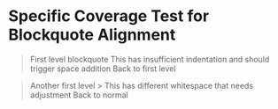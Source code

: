 # Specific Coverage Test for Blockquote Alignment

> First level blockquote
 > This has insufficient indentation and should trigger space addition
> Back to first level

> Another first level
	> This has different whitespace that needs adjustment
> Back to normal
